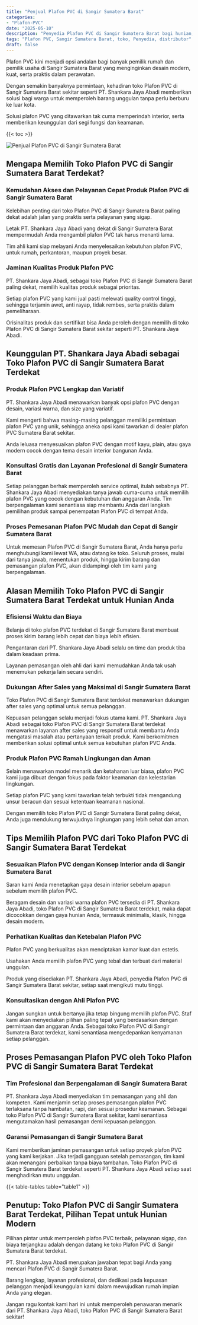 ```yaml
---
title: "Penjual Plafon PVC di Sangir Sumatera Barat"
categories: 
- "Plafon-PVC"
date: "2025-05-10"
description: "Penyedia Plafon PVC di Sangir Sumatera Barat bagi hunian, kantor, dan gerai. Plafon berkualitas, beragam motif, pilihan warna menarik, dengan jasa penempatan dikerjakan oleh tim profesional dan jaminan resmi!|Layanan penyediaan Plafon PVC di Sangir Sumatera Barat bagi keperluan tempat tinggal, kantor, maupun toko, beserta produk berkualitas dan pemasangan oleh tenaga ahli profesional dan jaminan resmi.|Solusi Plafon PVC di Sangir Sumatera Barat yang andal bagi hunian, kantor, dan ritel, bersama material terbaik dan pemasangan dikerjakan oleh tim berpengalaman serta kepastian resmi.|Penyediaan Plafon PVC di Sangir Sumatera Barat untuk rumah, kantor, serta toko, beserta material terbaik dan instalasi dikerjakan oleh teknisi profesional, disertai dengan kepastian resmi.}"
tags: "Plafon PVC, Sangir Sumatera Barat, toko, Penyedia, distributor"
draft: false
---
```


Plafon PVC kini menjadi opsi andalan bagi banyak pemilik rumah dan pemilik usaha di Sangir Sumatera Barat yang menginginkan desain modern, kuat, serta praktis dalam perawatan.

Dengan semakin banyaknya permintaan, kehadiran toko Plafon PVC di Sangir Sumatera Barat sekitar seperti PT. Shankara Jaya Abadi memberikan solusi bagi warga untuk memperoleh barang unggulan tanpa perlu berburu ke luar kota.

Solusi plafon PVC yang ditawarkan tak cuma memperindah interior, serta memberikan keunggulan dari segi fungsi dan keamanan.

{{< toc >}}

![Penjual Plafon PVC di Sangir Sumatera Barat](/images/Plafon-PVC/Penjual-Plafon-PVC-di-Sangir-Sumatera-Barat.png)


## Mengapa Memilih Toko Plafon PVC di Sangir Sumatera Barat Terdekat?

### Kemudahan Akses dan Pelayanan Cepat Produk Plafon PVC di Sangir Sumatera Barat

Kelebihan penting dari toko Plafon PVC di Sangir Sumatera Barat paling dekat adalah jalan yang praktis serta pelayanan yang sigap.

Letak PT. Shankara Jaya Abadi yang dekat di Sangir Sumatera Barat mempermudah Anda mengambil plafon PVC tak harus menanti lama.

Tim ahli kami siap melayani Anda menyelesaikan kebutuhan plafon PVC, untuk rumah, perkantoran, maupun proyek besar.

### Jaminan Kualitas Produk Plafon PVC

PT. Shankara Jaya Abadi, sebagai toko Plafon PVC di Sangir Sumatera Barat paling dekat, memilih kualitas produk sebagai prioritas.

Setiap plafon PVC yang kami jual pasti melewati quality control tinggi, sehingga terjamin awet, anti rayap, tidak rembes, serta praktis dalam pemeliharaan.

Orisinalitas produk dan sertifikat bisa Anda peroleh dengan memilih di toko Plafon PVC di Sangir Sumatera Barat sekitar seperti PT. Shankara Jaya Abadi.

## Keunggulan PT. Shankara Jaya Abadi sebagai Toko Plafon PVC di Sangir Sumatera Barat Terdekat

### Produk Plafon PVC Lengkap dan Variatif

PT. Shankara Jaya Abadi menawarkan banyak opsi plafon PVC dengan desain, variasi warna, dan size yang variatif.

Kami mengerti bahwa masing-masing pelanggan memiliki permintaan plafon PVC yang unik, sehingga aneka opsi kami tawarkan di dealer plafon PVC Sumatera Barat sekitar.

Anda leluasa menyesuaikan plafon PVC dengan motif kayu, plain, atau gaya modern cocok dengan tema desain interior bangunan Anda.

### Konsultasi Gratis dan Layanan Profesional di Sangir Sumatera Barat

Setiap pelanggan berhak memperoleh service optimal, itulah sebabnya PT. Shankara Jaya Abadi menyediakan tanya jawab cuma-cuma untuk memilih plafon PVC yang cocok dengan kebutuhan dan anggaran Anda. Tim berpengalaman kami senantiasa siap membantu Anda dari langkah pemilihan produk sampai penempatan Plafon PVC di tempat Anda.

### Proses Pemesanan Plafon PVC Mudah dan Cepat di Sangir Sumatera Barat

Untuk memesan Plafon PVC di Sangir Sumatera Barat, Anda hanya perlu menghubungi kami lewat WA, atau datang ke toko. Seluruh proses, mulai dari tanya jawab, menentukan produk, hingga kirim barang dan pemasangan plafon PVC, akan didampingi oleh tim kami yang berpengalaman.

## Alasan Memilih Toko Plafon PVC di Sangir Sumatera Barat Terdekat untuk Hunian Anda

### Efisiensi Waktu dan Biaya

Belanja di toko plafon PVC terdekat di Sangir Sumatera Barat membuat proses kirim barang lebih cepat dan biaya lebih efisien.

Pengantaran dari PT. Shankara Jaya Abadi selalu on time dan produk tiba dalam keadaan prima.

Layanan pemasangan oleh ahli dari kami memudahkan Anda tak usah menemukan pekerja lain secara sendiri.

### Dukungan After Sales yang Maksimal di Sangir Sumatera Barat

Toko Plafon PVC di Sangir Sumatera Barat terdekat menawarkan dukungan after sales yang optimal untuk semua pelanggan.

Kepuasan pelanggan selalu menjadi fokus utama kami. PT. Shankara Jaya Abadi sebagai toko Plafon PVC di Sangir Sumatera Barat terdekat menawarkan layanan after sales yang responsif untuk membantu Anda mengatasi masalah atau pertanyaan terkait produk. Kami berkomitmen memberikan solusi optimal untuk semua kebutuhan plafon PVC Anda.

### Produk Plafon PVC Ramah Lingkungan dan Aman

Selain menawarkan model menarik dan ketahanan luar biasa, plafon PVC kami juga dibuat dengan fokus pada faktor keamanan dan kelestarian lingkungan.

Setiap plafon PVC yang kami tawarkan telah terbukti tidak mengandung unsur beracun dan sesuai ketentuan keamanan nasional.

Dengan memilih toko Plafon PVC di Sangir Sumatera Barat paling dekat, Anda juga mendukung terwujudnya lingkungan yang lebih sehat dan aman.

## Tips Memilih Plafon PVC dari Toko Plafon PVC di Sangir Sumatera Barat Terdekat

### Sesuaikan Plafon PVC dengan Konsep Interior anda di Sangir Sumatera Barat

Saran kami Anda menetapkan gaya desain interior sebelum apapun sebelum memilih plafon PVC.

Beragam desain dan variasi warna plafon PVC tersedia di PT. Shankara Jaya Abadi, toko Plafon PVC di Sangir Sumatera Barat terdekat, maka dapat dicocokkan dengan gaya hunian Anda, termasuk minimalis, klasik, hingga desain modern.

### Perhatikan Kualitas dan Ketebalan Plafon PVC

Plafon PVC yang berkualitas akan menciptakan kamar kuat dan estetis.

Usahakan Anda memilih plafon PVC yang tebal dan terbuat dari material unggulan.

Produk yang disediakan PT. Shankara Jaya Abadi, penyedia Plafon PVC di Sangir Sumatera Barat sekitar, setiap saat mengikuti mutu tinggi.

### Konsultasikan dengan Ahli Plafon PVC

Jangan sungkan untuk bertanya jika tetap bingung memilih plafon PVC. Staf kami akan menyediakan pilihan paling tepat yang berdasarkan dengan permintaan dan anggaran Anda. Sebagai toko Plafon PVC di Sangir Sumatera Barat terdekat, kami senantiasa mengedepankan kenyamanan setiap pelanggan.

## Proses Pemasangan Plafon PVC oleh Toko Plafon PVC di Sangir Sumatera Barat Terdekat

### Tim Profesional dan Berpengalaman di Sangir Sumatera Barat

PT. Shankara Jaya Abadi menyediakan tim pemasangan yang ahli dan kompeten. Kami menjamin setiap proses pemasangan plafon PVC terlaksana tanpa hambatan, rapi, dan sesuai prosedur keamanan. Sebagai toko Plafon PVC di Sangir Sumatera Barat sekitar, kami senantiasa mengutamakan hasil pemasangan demi kepuasan pelanggan.

### Garansi Pemasangan di Sangir Sumatera Barat

Kami memberikan jaminan pemasangan untuk setiap proyek plafon PVC yang kami kerjakan. Jika terjadi gangguan setelah pemasangan, tim kami akan menangani perbaikan tanpa biaya tambahan. Toko Plafon PVC di Sangir Sumatera Barat terdekat seperti PT. Shankara Jaya Abadi setiap saat menghadirkan mutu unggulan.

{{< table-tables table="table1" >}}

## Penutup: Toko Plafon PVC di Sangir Sumatera Barat Terdekat, Pilihan Tepat untuk Hunian Modern

Pilihan pintar untuk memperoleh plafon PVC terbaik, pelayanan sigap, dan biaya terjangkau adalah dengan datang ke toko Plafon PVC di Sangir Sumatera Barat terdekat.

PT. Shankara Jaya Abadi merupakan jawaban tepat bagi Anda yang mencari Plafon PVC di Sangir Sumatera Barat.

Barang lengkap, layanan profesional, dan dedikasi pada kepuasan pelanggan menjadi keunggulan kami dalam mewujudkan rumah impian Anda yang elegan.

Jangan ragu kontak kami hari ini untuk memperoleh penawaran menarik dari PT. Shankara Jaya Abadi, toko Plafon PVC di Sangir Sumatera Barat sekitar!